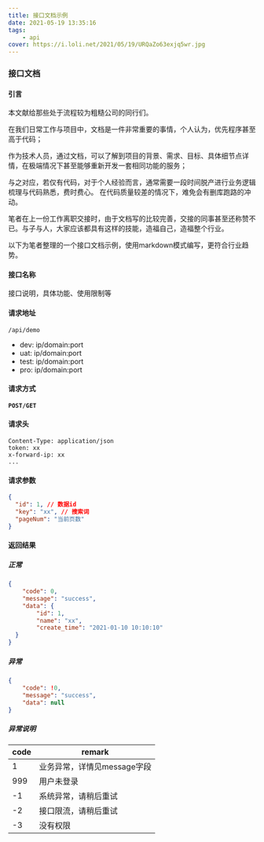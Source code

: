 ```yaml
---
title: 接口文档示例
date: 2021-05-19 13:35:16
tags:
    - api
cover: https://i.loli.net/2021/05/19/URQaZo63exjq5wr.jpg
---
```


### 接口文档

#### 引言
本文献给那些处于流程较为粗糙公司的同行们。

在我们日常工作与项目中，文档是一件非常重要的事情，个人认为，优先程序甚至高于代码；

作为技术人员，通过文档，可以了解到项目的背景、需求、目标、具体细节点详情，在极端情况下甚至能够重新开发一套相同功能的服务；

与之对应，若仅有代码，对于个人经验而言，通常需要一段时间脱产进行业务逻辑梳理与代码熟悉，费时费心。
在代码质量较差的情况下，难免会有删库跑路的冲动。

笔者在上一份工作离职交接时，由于文档写的比较完善，交接的同事甚至还称赞不已。与子与人，大家应该都具有这样的技能，造福自己，造福整个行业。

以下为笔者整理的一个接口文档示例，使用markdown模式编写，更符合行业趋势。


#### 接口名称

接口说明，具体功能、使用限制等

#### 请求地址

```/api/demo```

* dev:  ip/domain:port
* uat:  ip/domain:port
* test: ip/domain:port 
* pro:  ip/domain:port

#### 请求方式

**```POST/GET```**

#### 请求头

```text
Content-Type: application/json
token: xx
x-forward-ip: xx
...
```

#### 请求参数

```json
{
  "id": 1, // 数据id
  "key": "xx", // 搜索词
  "pageNum": "当前页数"
}
```

#### 返回结果

##### 正常

```json
{
    "code": 0,
    "message": "success",
    "data": {
        "id": 1,
        "name": "xx",
        "create_time": "2021-01-10 10:10:10"
  }
}
```

##### 异常

```json
{
    "code": !0,
    "message": "success",
    "data": null
}
```

##### 异常说明

| code | remark                      |
| ---- | --------------------------- |
| 1    | 业务异常，详情见message字段 |
| 999  | 用户未登录                  |
| -1   | 系统异常，请稍后重试        |
| -2   | 接口限流，请稍后重试        |
| -3   | 没有权限                    |















